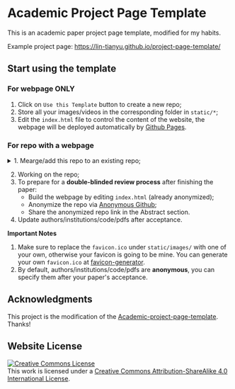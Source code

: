 # Academic Project Page Template
This is an academic paper project page template, modified for my habits.

Example project page: https://lin-tianyu.github.io/project-page-template/



## Start using the template
### For webpage ONLY
1. Click on `Use this Template` button to create a new repo;
2. Store all your images/videos in the corresponding folder in `static/*`;
3. Edit the `index.html` file to control the content of the website, the webpage will be deployed automatically by [Github Pages](https://pages.github.com/).

### For repo with a webpage
<details>
<summary>1. Mearge/add this repo to an existing repo;</summary>
```
The easiest way to do so:
1. download this template as a `*.zip` file;
2. decompress the zip file;
3. upload the `static` folder and `index.html` file into the existing repo.
```
</details>

2. Working on the repo;
3. To prepare for a **double-blinded review process** after finishing the paper:
   - Build the webpage by editing `index.html` (already anonymized);
   - Anonymize the repo via [Anonymous Github](https://anonymous.4open.science/);
   - Share the anonymized repo link in the Abstract section.
5. Update authors/institutions/code/pdfs after acceptance.

**Important Notes** 
1. Make sure to replace the `favicon.ico` under `static/images/` with one of your own, otherwise your favicon is going to be mine. You can generate your own `favicon.ico` at [favicon-generator](https://favicon.io/favicon-generator/).
2. By default, authors/institutions/code/pdfs are **anonymous**, you can specify them after your paper's acceptance.


## Acknowledgments
This project is the modification of the [Academic-project-page-template](https://github.com/eliahuhorwitz/Academic-project-page-template). Thanks!

## Website License
<a rel="license" href="http://creativecommons.org/licenses/by-sa/4.0/"><img alt="Creative Commons License" style="border-width:0" src="https://i.creativecommons.org/l/by-sa/4.0/88x31.png" /></a><br />This work is licensed under a <a rel="license" href="http://creativecommons.org/licenses/by-sa/4.0/">Creative Commons Attribution-ShareAlike 4.0 International License</a>.
